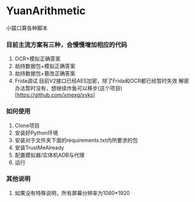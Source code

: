 # YuanArithmetic

小猿口算各种脚本

### 目前主流方案有三种，会慢慢增加相应的代码

1. OCR+模拟正确答案
2. 劫持数据包+模拟正确答案
3. 劫持数据包+篡改正确答案
4. Frida调试
目前V2接口已经AES加密，除了Frida和OCR都已经暂时失效
解密办法暂时没有，想继续炸鱼可以移步(这个项目)[https://github.com/xmexg/xyks]

### 如何使用

1. Clone项目
2. 安装好Python环境
3. 安装对于文件夹下面的requirements.txt内所要求的包
4. 安装TrustMeAlready
5. 配置模拟器/实体机ADB与代理
6. 运行

### 其他说明

1. 如果没有特殊说明，所有屏幕分辨率为1080*1920